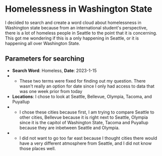 # Homelessness in Washington State
I decided to search and create a word cloud about homelessness in Washington state because from an international student's
perspective, there is a lot of homeless people in Seattle to the point that it is concerning. This got me wondering if
this is a only happening in Seattle, or it is happening all over Washington State.
## Parameters for searching
- **Search Word**: Homeless, **Date**: 2023-1-15
- - These two terms were fixed for finding out my question. There wasn't really an option for date since I only had access
to data that was one week prior from today
- **Locations**: I chose to look at Seattle, Bellevue, Olympia, Tacoma, and Puyallup
- - I chose these cities because first, I am trying to compare Seattle to other cities, Bellevue because it is right next
to Seattle, Olympia since it is the capitol of Washington State, Tacoma and Puyallup because they are inbetween Seattle
and Olympia.
- - I did not want to go too far east because I thought cities there would have a very different atmosphere from Seattle,
and I did not know those places well.
